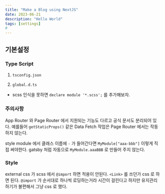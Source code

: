 ```yaml
---
title: "Make a Blog using NextJS"
date: 2023-06-21
description: "Hello World"   
tags: [settings]
#
---
```



## 기본설정

### Type Script

1. ```tsconfig.json```


2. ```global.d.ts```
  + scss 인식을 못하면 ```declare module '*.scss';``` 를 추가해보자.


### 주의사항

App Router 와 Page Router 에서 지원되는 기능도 다르고 공식 문서도 분리되어 있다. 예를들어 ```getStaticProps()```  같은 Data Fetch 작업은 Page Router 에서는 작동하지 않는다. 

style module 에서 클래스 이름에 ```-``` 가 들어간다면 ```MyModule["aaa-bbb"]``` 이렇게 직접 써야한다. gatsby 처럼 자동으로 ```MyModule.aaaBBB``` 로 만들어 주지 않는다.

### Style

external css 가 scss 에서 ```@import``` 하면 적용이 안된다. ```<Link>``` 를 쓰던가 css 로 하면 된다. ```@import``` 가 순서대로 하나씩 로딩하는거라 시간이 걸린다고 하지만 유지관리 하기가 불편해서 그냥 css 로 했다.
